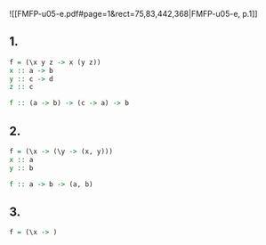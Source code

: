 
![[FMFP-u05-e.pdf#page=1&rect=75,83,442,368|FMFP-u05-e, p.1]]

## 1.
```haskell
f = (\x y z -> x (y z))
x :: a -> b
y :: c -> d
z :: c

f :: (a -> b) -> (c -> a) -> b
```

## 2.
```haskell
f = (\x -> (\y -> (x, y)))
x :: a
y :: b

f :: a -> b -> (a, b)
```

## 3.
```haskell
f = (\x -> )
```

